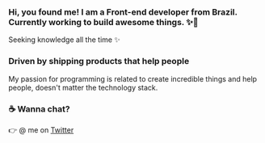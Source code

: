 ### Hi, you found me! I am a Front-end developer from Brazil. Currently working to build awesome things. ✨👋

Seeking knowledge all the time ✨

### Driven by shipping products that help people

My passion for programming is related to create incredible things and help people, doesn't matter the technology stack.

### ☕  Wanna chat? 

👉 @ me on [Twitter](https://twitter.com/mayaraviane) 


